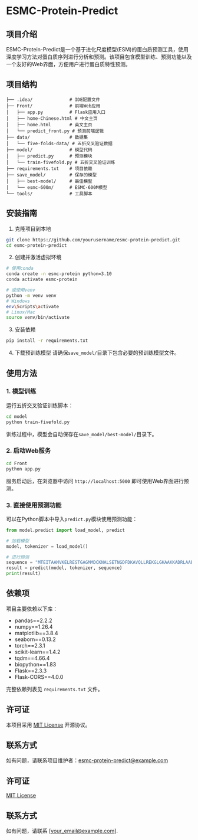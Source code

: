 # ESMC-Protein-Predict

## 项目介绍
ESMC-Protein-Predict是一个基于进化尺度模型(ESM)的蛋白质预测工具，使用深度学习方法对蛋白质序列进行分析和预测。该项目包含模型训练、预测功能以及一个友好的Web界面，方便用户进行蛋白质特性预测。

## 项目结构
```
├── .idea/              # IDE配置文件
├── Front/              # 前端Web应用
│   ├── app.py          # Flask应用入口
│   ├── home-Chinese.html # 中文主页
│   ├── home.html       # 英文主页
│   └── predict_front.py # 预测前端逻辑
├── data/               # 数据集
│   └── five-folds-data/ # 五折交叉验证数据
├── model/              # 模型代码
│   ├── predict.py      # 预测模块
│   └── train-fivefold.py # 五折交叉验证训练
├── requirements.txt    # 项目依赖
├── save_model/         # 保存的模型
│   ├── best-model/     # 最佳模型
│   └── esmc-600m/      # ESMC-600M模型
└── tools/              # 工具脚本
```

## 安装指南
1. 克隆项目到本地
```bash
git clone https://github.com/yourusername/esmc-protein-predict.git
cd esmc-protein-predict
```

2. 创建并激活虚拟环境
```bash
# 使用conda
conda create -n esmc-protein python=3.10
conda activate esmc-protein

# 或使用venv
python -m venv venv
# Windows
env\Scripts\activate
# Linux/Mac
source venv/bin/activate
```

3. 安装依赖
```bash
pip install -r requirements.txt
```

4. 下载预训练模型
请确保`save_model/`目录下包含必要的预训练模型文件。

## 使用方法

### 1. 模型训练
运行五折交叉验证训练脚本：
```bash
cd model
python train-fivefold.py
```
训练过程中，模型会自动保存在`save_model/best-model/`目录下。

### 2. 启动Web服务
```bash
cd Front
python app.py
```
服务启动后，在浏览器中访问 `http://localhost:5000` 即可使用Web界面进行预测。

### 3. 直接使用预测功能
可以在Python脚本中导入`predict.py`模块使用预测功能：
```python
from model.predict import load_model, predict

# 加载模型
model, tokenizer = load_model()

# 进行预测
sequence = "MTEITAAMVKELRESTGAGMMDCKNALSETNGDFDKAVQLLREKGLGKAAKKADRLAAEG"
result = predict(model, tokenizer, sequence)
print(result)
```

## 依赖项
项目主要依赖以下库：
- pandas==2.2.2
- numpy==1.26.4
- matplotlib==3.8.4
- seaborn==0.13.2
- torch==2.3.1
- scikit-learn==1.4.2
- tqdm==4.66.4
- biopython==1.83
- Flask==2.3.3
- Flask-CORS==4.0.0

完整依赖列表见 `requirements.txt` 文件。

## 许可证
本项目采用 [MIT License](https://opensource.org/licenses/MIT) 开源协议。

## 联系方式
如有问题，请联系项目维护者：[esmc-protein-predict@example.com](mailto:esmc-protein-predict@example.com)

## 许可证
[MIT License](LICENSE)

## 联系方式
如有问题，请联系 [your_email@example.com].